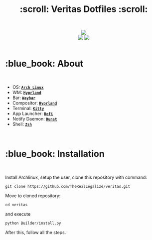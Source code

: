 <h1 align="center"> :scroll: Veritas Dotfiles :scroll: </h1>
<br>
<p align="center">
  <img src="https://img.shields.io/github/issues/TheRealLegalize/veritas?style=for-the-badge">
  </br>
    <img src="https://img.shields.io/github/languages/count/TheRealLegalize/veritas?style=for-the-badge">
  <img src="https://img.shields.io/github/repo-size/TheRealLegalize/veritas?style=for-the-badge">
<br>

<br>
<h1 align="left"> :blue_book: About</h1> 
<br>
 
 - OS: [**`Arch Linux`**](https://archlinux.org/)
 - WM: [**`Hyprland`**](https://github.com/hyprwm/Hyprland)
 - Bar: [**`Waybar`**](https://github.com/Alexays/Waybar)
 - Compositor: [**`Hyprland`**](https://github.com/hyprwm/Hyprland)
 - Terminal: [**`Kitty`**](https://github.com/kovidgoyal/kitty)
 - App Launcher: [**`Rofi`**](https://github.com/davatorium/rofi)
 - Notify Daemon: [**`Dunst`**](https://github.com/dunst-project/dunst)
 - Shell: [**`Zsh`**](https://www.zsh.org/)


<br>
<h1 align="left"> :blue_book: Installation</h1> 
<br>

Install Archlinux, setup the user, clone this repository with command:
```shell
git clone https://github.com/TheRealLegalize/veritas.git
```

Move to cloned repository:
```shell
cd veritas
```
and execute
```shell
python Builder/install.py
```
After this, follow all the steps.
